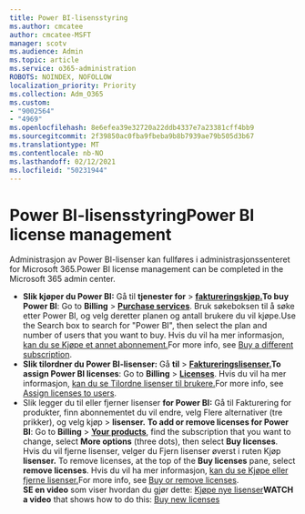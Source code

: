 ```yaml
---
title: Power BI-lisensstyring
ms.author: cmcatee
author: cmcatee-MSFT
manager: scotv
ms.audience: Admin
ms.topic: article
ms.service: o365-administration
ROBOTS: NOINDEX, NOFOLLOW
localization_priority: Priority
ms.collection: Adm_O365
ms.custom:
- "9002564"
- "4969"
ms.openlocfilehash: 8e6efea39e32720a22ddb4337e7a23381cff4bb9
ms.sourcegitcommit: 2f39850ac0fba9fbeba9b8b7939ae79b505d3b67
ms.translationtype: MT
ms.contentlocale: nb-NO
ms.lasthandoff: 02/12/2021
ms.locfileid: "50231944"
---
```

# <a name="power-bi-license-management"></a><span data-ttu-id="388f1-102">Power BI-lisensstyring</span><span class="sxs-lookup"><span data-stu-id="388f1-102">Power BI license management</span></span>

<span data-ttu-id="388f1-103">Administrasjon av Power BI-lisenser kan fullføres i administrasjonssenteret for Microsoft 365.</span><span class="sxs-lookup"><span data-stu-id="388f1-103">Power BI license management can be completed in the Microsoft 365 admin center.</span></span>

- <span data-ttu-id="388f1-104">**Slik kjøper du Power BI:** Gå til **tjenester for** \> **[faktureringskjøp.](https://go.microsoft.com/fwlink/p/?linkid=868433)**</span><span class="sxs-lookup"><span data-stu-id="388f1-104">**To buy Power BI**: Go to **Billing** \> **[Purchase services](https://go.microsoft.com/fwlink/p/?linkid=868433)**.</span></span> <span data-ttu-id="388f1-105">Bruk søkeboksen til å søke etter Power BI, og velg deretter planen og antall brukere du vil kjøpe.</span><span class="sxs-lookup"><span data-stu-id="388f1-105">Use the Search box to search for "Power BI", then select the plan and number of users that you want to buy.</span></span> <span data-ttu-id="388f1-106">Hvis du vil ha mer informasjon, [kan du se Kjøpe et annet abonnement.](https://docs.microsoft.com/microsoft-365/commerce/try-or-buy-microsoft-365#buy-a-different-subscription)</span><span class="sxs-lookup"><span data-stu-id="388f1-106">For more info, see [Buy a different subscription](https://docs.microsoft.com/microsoft-365/commerce/try-or-buy-microsoft-365#buy-a-different-subscription).</span></span>
- <span data-ttu-id="388f1-107">**Slik tilordner du Power BI-lisenser:** Gå **til**  >  **[Faktureringslisenser.](https://go.microsoft.com/fwlink/p/?linkid=842264)**</span><span class="sxs-lookup"><span data-stu-id="388f1-107">**To assign Power BI licenses**: Go to **Billing** > **[Licenses](https://go.microsoft.com/fwlink/p/?linkid=842264)**.</span></span> <span data-ttu-id="388f1-108">Hvis du vil ha mer informasjon, [kan du se Tilordne lisenser til brukere.](https://docs.microsoft.com/microsoft-365/admin/manage/assign-licenses-to-users)</span><span class="sxs-lookup"><span data-stu-id="388f1-108">For more info, see [Assign licenses to users](https://docs.microsoft.com/microsoft-365/admin/manage/assign-licenses-to-users).</span></span>
- <span data-ttu-id="388f1-109">Slik legger du til eller fjerner lisenser **for Power BI:** Gå til Fakturering for produkter, finn abonnementet du vil endre, velg Flere alternativer (tre prikker), og velg kjøp  >  **[](https://go.microsoft.com/fwlink/p/?linkid=842054)** **lisenser.** </span><span class="sxs-lookup"><span data-stu-id="388f1-109">**To add or remove licenses for Power BI**: Go to **Billing** > **[Your products](https://go.microsoft.com/fwlink/p/?linkid=842054)**, find the subscription that you want to change, select **More options** (three dots), then select **Buy licenses**.</span></span> <span data-ttu-id="388f1-110">Hvis du vil fjerne lisenser, velger du Fjern lisenser øverst i ruten Kjøp **lisenser.** </span><span class="sxs-lookup"><span data-stu-id="388f1-110">To remove licenses, at the top of the **Buy licenses** pane, select **remove licenses**.</span></span> <span data-ttu-id="388f1-111">Hvis du vil ha mer informasjon, [kan du se Kjøpe eller fjerne lisenser.](https://docs.microsoft.com/microsoft-365/commerce/licenses/buy-licenses)</span><span class="sxs-lookup"><span data-stu-id="388f1-111">For more info, see [Buy or remove licenses](https://docs.microsoft.com/microsoft-365/commerce/licenses/buy-licenses).</span></span>\
<span data-ttu-id="388f1-112">**SE en video** som viser hvordan du gjør dette: [Kjøpe nye lisenser](https://go.microsoft.com/fwlink/p/?linkid=2154857)</span><span class="sxs-lookup"><span data-stu-id="388f1-112">**WATCH a video** that shows how to do this: [Buy new licenses](https://go.microsoft.com/fwlink/p/?linkid=2154857)</span></span>